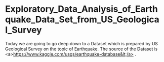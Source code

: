 # Exploratory_Data_Analysis_of_Earthquake_Data_Set_from_US_Geological_Survey
Today we are going to go deep down to a Dataset which is prepared by US Geological Survey on the topic of Earthquake. The source of the Dataset is &lt;a>https://www.kaggle.com/usgs/earthquake-database&lt;/a> .
